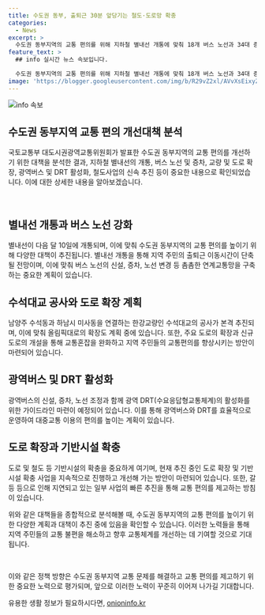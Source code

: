 ```yaml
---
title: 수도권 동부, 출퇴근 30분 앞당기는 철도·도로망 확충
categories:
  - News
excerpt: >
  수도권 동부지역의 교통 편의를 위해 지하철 별내선 개통에 맞춰 18개 버스 노선과 34대 증차 등 촘촘한 연계환승체계를 구축한다. 또한, 2031년에 준공될 수석대교와 올림픽대로 확장 등을 추진하며, 광역버스 1개 노선 신설과 증차 등을 통해 광역 교통개선대책을 마련한다. 수도권 동부지역 교통편의를 개선하기 위한 4조 4000억 원의 총 사업비가 투입되며, 동부지역의 교통인프라와 교통편의가 개선될 것으로 기대된다.
feature_text: >
  ## info 실시간 뉴스 속보입니다.

  수도권 동부지역의 교통 편의를 위해 지하철 별내선 개통에 맞춰 18개 버스 노선과 34대 증차 등 촘촘한 연계환승체계를 구축한다. 또한, 2031년에 준공될 수석대교와 올림픽대로 확장 등을 추진하며, 광역버스 1개 노선 신설과 증차 등을 통해 광역 교통개선대책을 마련한다. 수도권 동부지역 교통편의를 개선하기 위한 4조 4000억 원의 총 사업비가 투입되며, 동부지역의 교통인프라와 교통편의가 개선될 것으로 기대된다.
image: 'https://blogger.googleusercontent.com/img/b/R29vZ2xl/AVvXsEixyZcFfHzMRdzZMjFBmAUKJYCLCGyLL1o632UiGVXcaFdKo_bkvkuCioo0uUKlGfBVcT3P84aROyZIXSBEx3Aw5nCQ3pTgDom1WDC4m8eifvWiAmWEEVb4x6G_l8C0QH225ldMjyaFvpxGEBGNO37VmDTDMHGhJPq73UglMfDca1-0aw/s1600/blogspot.png'
---
```


<p><img src="https://blogger.googleusercontent.com/img/b/R29vZ2xl/AVvXsEixyZcFfHzMRdzZMjFBmAUKJYCLCGyLL1o632UiGVXcaFdKo_bkvkuCioo0uUKlGfBVcT3P84aROyZIXSBEx3Aw5nCQ3pTgDom1WDC4m8eifvWiAmWEEVb4x6G_l8C0QH225ldMjyaFvpxGEBGNO37VmDTDMHGhJPq73UglMfDca1-0aw/s1600/blogspot.png" alt="info 속보" /></p>

<h2 data-ke-size="size26">수도권 동부지역 교통 편의 개선대책 분석</h2>

<p>국토교통부 대도시권광역교통위원회가 발표한 수도권 동부지역의 교통 편의를 개선하기 위한 대책을 분석한 결과, 지하철 별내선의 개통, 버스 노선 및 증차, 교량 및 도로 확장, 광역버스 및 DRT 활성화, 철도사업의 신속 추진 등이 중요한 내용으로 확인되었습니다. 이에 대한 상세한 내용을 알아보겠습니다.</p>

<p data-ke-size="size16">&nbsp;</p>

<h2 data-ke-size="size24">별내선 개통과 버스 노선 강화</h2>

<p>별내선이 다음 달 10일에 개통되며, 이에 맞춰 수도권 동부지역의 교통 편의를 높이기 위해 다양한 대책이 추진됩니다. 별내선 개통을 통해 지역 주민의 출퇴근 이동시간이 단축될 전망이며, 이에 맞춰 버스 노선의 신설, 증차, 노선 변경 등 촘촘한 연계교통망을 구축하는 중요한 계획이 있습니다.</p>

<h2 data-ke-size="size24">수석대교 공사와 도로 확장 계획</h2>

<p>남양주 수석동과 하남시 미사동을 연결하는 한강교량인 수석대교의 공사가 본격 추진되며, 이에 맞춰 올림픽대로의 확장도 계획 중에 있습니다. 또한, 주요 도로의 확장과 신규도로의 개설을 통해 교통혼잡을 완화하고 지역 주민들의 교통편의를 향상시키는 방안이 마련되어 있습니다.</p>

<h2 data-ke-size="size24">광역버스 및 DRT 활성화</h2>

<p>광역버스의 신설, 증차, 노선 조정과 함께 광역 DRT(수요응답형교통체계)의 활성화를 위한 가이드라인 마련이 예정되어 있습니다. 이를 통해 광역버스와 DRT를 효율적으로 운영하여 대중교통 이용의 편의를 높이는 계획이 있습니다.</p>

<h2 data-ke-size="size24">도로 확장과 기반시설 확충</h2>

<p>도로 및 철도 등 기반시설의 확충을 중요하게 여기며, 현재 추진 중인 도로 확장 및 기반시설 확충 사업을 지속적으로 진행하고 개선해 가는 방안이 마련되어 있습니다. 또한, 갈등 등으로 인해 지연되고 있는 일부 사업의 빠른 추진을 통해 교통 편의를 제고하는 방침이 있습니다.</p>

<p>위와 같은 대책들을 종합적으로 분석해볼 때, 수도권 동부지역의 교통 편의를 높이기 위한 다양한 계획과 대책이 추진 중에 있음을 확인할 수 있습니다. 이러한 노력들을 통해 지역 주민들의 교통 불편을 해소하고 향후 교통체계를 개선하는 데 기여할 것으로 기대됩니다.</p>

<p data-ke-size="size16">&nbsp;</p>

<p>이와 같은 정책 방향은 수도권 동부지역 교통 문제를 해결하고 교통 편의를 제고하기 위한 중요한 노력으로 평가되며, 앞으로 이러한 노력이 꾸준히 이어져 나가길 기대합니다.</p>
유용한 생활 정보가 필요하시다면, <a href="https://onioninfo.kr" rel="dofollow">onioninfo.kr</a>


